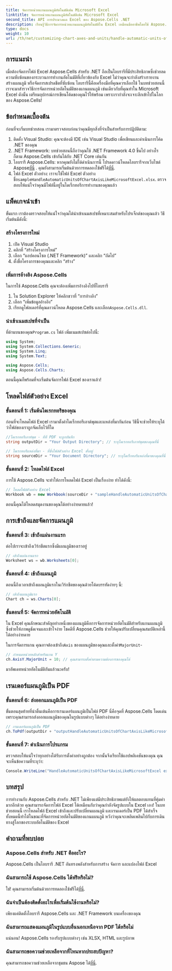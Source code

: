 ```yaml
---
title: จัดการหน่วยแกนแผนภูมิอัตโนมัติเช่น Microsoft Excel
linktitle: จัดการหน่วยแกนแผนภูมิอัตโนมัติเช่น Microsoft Excel
second_title: API การประมวลผล Excel ของ Aspose.Cells .NET
description: เรียนรู้วิธีการจัดการหน่วยแกนแผนภูมิอัตโนมัติใน Excel เหมือนมืออาชีพโดยใช้ Aspose.Cells สำหรับ .NET! มีบทช่วยสอนแบบทีละขั้นตอนรวมอยู่ด้วย
type: docs
weight: 10
url: /th/net/customizing-chart-axes-and-units/handle-automatic-units-of-chart-axis-like-microsoft-excel/
---
```

## การแนะนำ

เมื่อต้องจัดการไฟล์ Excel Aspose.Cells สำหรับ .NET ถือเป็นไลบรารีที่มีประสิทธิภาพซึ่งช่วยลดความซับซ้อนของกระบวนการทำงานอัตโนมัติที่เกี่ยวข้องกับ Excel ไม่ว่าคุณจะกำลังสร้างรายงาน สร้างแผนภูมิ หรือจัดการสเปรดชีตที่ซับซ้อน ไลบรารีนี้คือเครื่องมือที่คุณควรเลือกใช้ ในบทช่วยสอนนี้ เราจะมาสำรวจวิธีการจัดการหน่วยอัตโนมัติของแกนแผนภูมิ เช่นเดียวกับที่คุณทำใน Microsoft Excel ดังนั้น เตรียมอุปกรณ์การเขียนโค้ดของคุณไว้ให้พร้อม เพราะเรากำลังจะเจาะลึกเข้าไปในโลกของ Aspose.Cells!

## ข้อกำหนดเบื้องต้น

ก่อนที่จะเริ่มบทช่วยสอน เรามาตรวจสอบก่อนว่าคุณมีทุกสิ่งที่จำเป็นสำหรับการปฏิบัติตาม:

1. ติดตั้ง Visual Studio: คุณจะต้องมี IDE เช่น Visual Studio เพื่อเขียนและดำเนินการโค้ด .NET ของคุณ
2. .NET Framework: บทช่วยสอนนี้ถือว่าคุณใช้ .NET Framework 4.0 ขึ้นไป อย่างไรก็ตาม Aspose.Cells เข้ากันได้กับ .NET Core เช่นกัน
3.  ไลบรารี Aspose.Cells: หากคุณยังไม่ได้ดำเนินการนี้ โปรดดาวน์โหลดไลบรารีจากเว็บไซต์ Aspose[ที่นี่](https://releases.aspose.com/cells/net/) . คุณยังสามารถเริ่มต้นด้วยการทดลองใช้ฟรีได้[ที่นี่](https://releases.aspose.com/).
4. ไฟล์ Excel ตัวอย่าง: เราจะใช้ไฟล์ Excel ตัวอย่างชื่อ`sampleHandleAutomaticUnitsOfChartAxisLikeMicrosoftExcel.xlsx`. ตรวจสอบให้แน่ใจว่าคุณมีไฟล์นี้อยู่ในไดเร็กทอรีการทำงานของคุณแล้ว

## แพ็คเกจนำเข้า

ขั้นแรก เราต้องตรวจสอบให้แน่ใจว่าคุณได้นำเข้าเนมสเปซที่เหมาะสมสำหรับโปรเจ็กต์ของคุณแล้ว วิธีเริ่มต้นมีดังนี้:

### สร้างโครงการใหม่

1. เปิด Visual Studio
2. คลิกที่ “สร้างโครงการใหม่”
3. เลือก “แอปคอนโซล (.NET Framework)” และคลิก “ถัดไป”
4. ตั้งชื่อโครงการของคุณและคลิก “สร้าง”

### เพิ่มการอ้างอิง Aspose.Cells

ในการใช้ Aspose.Cells คุณจะต้องเพิ่มการอ้างอิงไปที่ไลบรารี

1. ใน Solution Explorer ให้คลิกขวาที่ “การอ้างอิง”
2. เลือก “เพิ่มข้อมูลอ้างอิง”
3.  เรียกดูโฟลเดอร์ที่คุณดาวน์โหลด Aspose.Cells และเลือก`Aspose.Cells.dll`.

### นำเข้าเนมสเปซที่จำเป็น

 ที่ด้านบนของคุณ`Program.cs` ไฟล์ เพิ่มเนมสเปซต่อไปนี้:

```csharp
using System;
using System.Collections.Generic;
using System.Linq;
using System.Text;

using Aspose.Cells;
using Aspose.Cells.Charts;
```

ตอนนี้คุณก็พร้อมที่จะเริ่มต้นจัดการไฟล์ Excel ของเราแล้ว!

## โหลดไฟล์ตัวอย่าง Excel

### ขั้นตอนที่ 1: เริ่มต้นไดเรกทอรีของคุณ

ก่อนที่จะโหลดไฟล์ Excel เรามาตั้งค่าไดเร็กทอรีเอาต์พุตและแหล่งที่มากันก่อน วิธีนี้จะช่วยให้ระบุได้ว่าไฟล์ของเราถูกจัดเก็บไว้ที่ใด

```csharp
//ไดเรกทอรีเอาท์พุต - ที่ที่ PDF จะถูกบันทึก
string outputDir = "Your Output Directory"; // ระบุไดเรกทอรีเอาท์พุตของคุณที่นี่

// ไดเรกทอรีแหล่งที่มา - ที่ซึ่งไฟล์ตัวอย่าง Excel ตั้งอยู่
string sourceDir = "Your Document Directory"; // ระบุไดเร็กทอรีแหล่งที่มาของคุณที่นี่
```

### ขั้นตอนที่ 2: โหลดไฟล์ Excel

การใช้ Aspose.Cells จะทำให้การโหลดไฟล์ Excel เป็นเรื่องง่าย ทำได้ดังนี้:

```csharp
// โหลดไฟล์ตัวอย่าง Excel
Workbook wb = new Workbook(sourceDir + "sampleHandleAutomaticUnitsOfChartAxisLikeMicrosoftExcel.xlsx");
```

ตอนนี้คุณได้โหลดสมุดงานของคุณได้อย่างง่ายดายแล้ว!

## การเข้าถึงและจัดการแผนภูมิ

### ขั้นตอนที่ 3: เข้าถึงแผ่นงานแรก

ต่อไปเราจะเข้าถึงเวิร์กชีตแรกซึ่งมีแผนภูมิของเราอยู่ 

```csharp
// เข้าถึงแผ่นงานแรก
Worksheet ws = wb.Worksheets[0];
```

### ขั้นตอนที่ 4: เข้าถึงแผนภูมิ

ตอนนี้ถึงเวลาเข้าถึงแผนภูมิแรกในเวิร์กชีตของคุณด้วยโค้ดบรรทัดง่ายๆ นี้:

```csharp
// เข้าถึงแผนภูมิแรก
Chart ch = ws.Charts[0];
```

### ขั้นตอนที่ 5: จัดการหน่วยอัตโนมัติ

ใน Excel คุณลักษณะสำคัญอย่างหนึ่งของแผนภูมิคือการจัดการหน่วยอัตโนมัติสำหรับแกนแผนภูมิ ซึ่งช่วยให้ภาพดูชัดเจนและเข้าใจง่าย โชคดีที่ Aspose.Cells ช่วยให้คุณปรับเปลี่ยนคุณสมบัติเหล่านี้ได้อย่างง่ายดาย

 ในการจัดการแกน คุณอาจต้องเข้าถึง`Axis` ของแผนภูมิของคุณและตั้งค่า`MajorUnit`-

```csharp
// กำหนดหน่วยหลักสำหรับแกน Y
ch.AxisY.MajorUnit = 10; // คุณสามารถตั้งค่าตามความต้องการของคุณได้
```

มาอัพเดทหน่วยอัตโนมัติกันแล้วนะครับ!

## เรนเดอร์แผนภูมิเป็น PDF

### ขั้นตอนที่ 6: ส่งออกแผนภูมิเป็น PDF

ขั้นตอนสุดท้ายที่น่าตื่นเต้นคือการเรนเดอร์แผนภูมิเป็นไฟล์ PDF นี่คือจุดที่ Aspose.Cells โดดเด่น เพราะคุณสามารถส่งออกแผนภูมิของคุณในรูปแบบต่างๆ ได้อย่างง่ายดาย

```csharp
// เรนเดอร์แผนภูมิเป็น PDF
ch.ToPdf(outputDir + "outputHandleAutomaticUnitsOfChartAxisLikeMicrosoftExcel.pdf");
```

### ขั้นตอนที่ 7: ดำเนินการโปรแกรม

ตรวจสอบให้แน่ใจว่าทุกอย่างได้รับการตั้งค่าอย่างถูกต้อง จากนั้นจึงเรียกใช้แอปพลิเคชันของคุณ คุณจะเห็นข้อความที่ระบุว่า:

```csharp
Console.WriteLine("HandleAutomaticUnitsOfChartAxisLikeMicrosoftExcel executed successfully.");
```

## บทสรุป

การทำงานกับ Aspose.Cells สำหรับ .NET ไม่เพียงแต่มีประสิทธิภาพแต่ยังให้ผลตอบแทนที่คุ้มค่ามากอีกด้วย คุณสามารถจัดการไฟล์ Excel ได้เหมือนกับว่าคุณกำลังจัดรูปแบบใน Excel เอง! ในบทช่วยสอนนี้ เราโหลดไฟล์ Excel เข้าถึงและปรับเปลี่ยนแผนภูมิ และเรนเดอร์เป็น PDF ได้สำเร็จ ทั้งหมดนี้ทำได้ในขณะที่จัดการหน่วยอัตโนมัติของแกนแผนภูมิ หวังว่าคุณจะเพลิดเพลินไปกับการเดินทางสู่โลกของระบบอัตโนมัติของ Excel

## คำถามที่พบบ่อย

### Aspose.Cells สำหรับ .NET คืออะไร?
Aspose.Cells เป็นไลบรารี .NET อันทรงพลังสำหรับการสร้าง จัดการ และแปลงไฟล์ Excel

### ฉันสามารถใช้ Aspose.Cells ได้ฟรีหรือไม่?
ใช่! คุณสามารถเริ่มต้นด้วยการทดลองใช้ฟรีได้[ที่นี่](https://releases.aspose.com/).

### ฉันจำเป็นต้องติดตั้งอะไรเพื่อเริ่มต้นใช้งานหรือไม่?
เพียงแค่ติดตั้งไลบรารี Aspose.Cells และ .NET Framework บนเครื่องของคุณ

### ฉันสามารถแสดงแผนภูมิในรูปแบบอื่นนอกเหนือจาก PDF ได้หรือไม่
แน่นอน! Aspose.Cells รองรับรูปแบบต่างๆ เช่น XLSX, HTML และรูปภาพ

### ฉันสามารถขอความช่วยเหลือจากที่ไหนหากประสบปัญหา?
 คุณสามารถขอความช่วยเหลือจากชุมชน Aspose ได้[ที่นี่](https://forum.aspose.com/c/cells/9).
